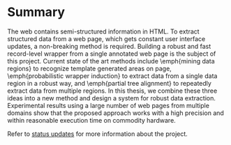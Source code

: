 # Summary

The web contains semi-structured information in HTML. To extract structured data from a web page, which gets constant user interface updates, a non-breaking method is required. Building a robust and fast record-level wrapper from a single annotated web page is the subject of this project. Current state of the art methods include \emph{mining data regions} to recognize template generated areas on page, \emph{probabilistic wrapper induction} to extract data from a single data region in a robust way, and \emph{partial tree alignment} to repeatedly extract data from multiple regions. In this thesis, we combine these three ideas into a new method and design a system for robust data extraction. Experimental results using a large number of web pages from multiple domains show that the proposed approach works with a high precision and within reasonable execution time on commodity hardware.

Refer to [status updates](http://robust-web-extraction.tumblr.com/) for more information about the project.
